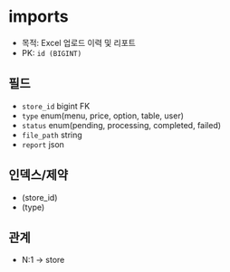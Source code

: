 # imports

- 목적: Excel 업로드 이력 및 리포트
- PK: `id (BIGINT)`

## 필드
- `store_id` bigint FK
- `type` enum(menu, price, option, table, user)
- `status` enum(pending, processing, completed, failed)
- `file_path` string
- `report` json

## 인덱스/제약
- (store_id)
- (type)

## 관계
- N:1 → store
